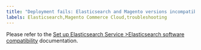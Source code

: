 ```yaml
---
title: "Deployment fails: Elasticsearch and Magento versions incompatible"
labels: Elasticsearch,Magento Commerce Cloud,troubleshooting
---
```


Please refer to the [Set up Elasticsearch Service >Elasticsearch software compatibility](https://devdocs.magento.com/guides/v2.3/cloud/project/project-conf-files_services-elastic.html#elasticsearch-software-compatibility) documentation.